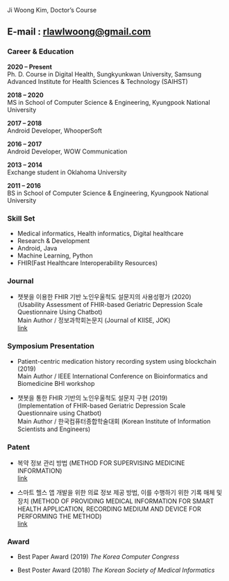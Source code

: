 Ji Woong Kim, Doctor’s Course  
## E-mail : rlawlwoong@gmail.com

### Career & Education

**2020 – Present**  
Ph. D. Course in Digital Health, Sungkyunkwan University,
Samsung Advanced Institute for Health Sciences & Technology (SAIHST)

**2018 – 2020**  
MS in School of Computer Science & Engineering, Kyungpook National University

**2017 – 2018**  
Android Developer, WhooperSoft

**2016 – 2017**  
Android Developer, WOW Communication

**2013 – 2014**  
Exchange student in Oklahoma University

**2011 – 2016**  
BS in School of Computer Science & Engineering, Kyungpook National University


### Skill Set

- Medical informatics, Health informatics, Digital healthcare
- Research & Development
- Android, Java 
- Machine Learning, Python
- FHIR(Fast Healthcare Interoperability Resources)

### Journal

- 챗봇을 이용한 FHIR 기반 노인우울척도 설문지의 사용성평가 (2020)  
  (Usability Assessment of FHIR-based Geriatric Depression Scale Questionnaire Using Chatbot)  
Main Author / 정보과학회논문지 (Journal of KIISE, JOK)  
[link](https://doi.org/10.5626/JOK.2020.47.7.650)

### Symposium Presentation

- Patient-centric medication history recording system using blockchain (2019)  
Main Author / IEEE International Conference on Bioinformatics and Biomedicine BHI workshop

- 챗봇을 통한 FHIR 기반의 노인우울척도 설문지 구현 (2019)  
  (Implementation of FHIR-based Geriatric Depression Scale Questionnaire using Chatbot)  
Main Author / 한국컴퓨터종합학술대회 (Korean Institute of Information Scientists and Engineers)

### Patent

- 복약 정보 관리 방법 (METHOD FOR SUPERVISING MEDICINE INFORMATION)  
[link](https://doi.org/10.8080/1020180069841)

- 스마트 헬스 앱 개발을 위한 의료 정보 제공 방법, 이를 수행하기 위한 기록 매체 및 장치 (METHOD OF PROVIDING MEDICAL INFORMATION FOR SMART HEALTH APPLICATION, RECORDING MEDIUM AND DEVICE FOR PERFORMING THE METHOD)  
[link](https://doi.org/10.8080/1020150088680)

### Award

- Best Paper Award (2019) _The Korea Computer Congress_

- Best Poster Award (2018) _The Korean Society of Medical Informatics_
